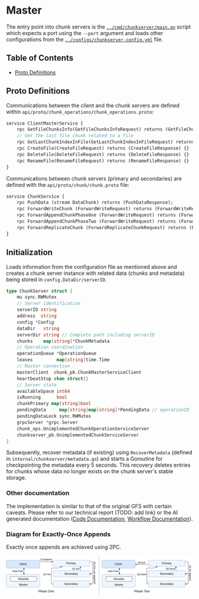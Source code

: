 # Master

The entry point into chunk servers is the [`../cmd/chunkserver/main.go`](../cmd/chunkserver/main.go) script which expects a port using the `--port` argument and loads other configurations from the [`../configs/chunkserver-config.yml`](../configs/chunkserver-config.yml) file.

## Table of Contents

- [Proto Definitions](#proto-definitions)

## Proto Definitions

Communications between the client and the chunk servers are defined within `api/proto/chunk_operations/chunk_operations.proto`:

```proto
service ClientMasterService {
    rpc GetFileChunksInfo(GetFileChunksInfoRequest) returns (GetFileChunksInfoResponse) {}
    // Get the last file chunk related to a file
    rpc GetLastChunkIndexInFile(GetLastChunkIndexInFileRequest) returns (GetLastChunkIndexInFileResponse) {}
    rpc CreateFile(CreateFileRequest) returns (CreateFileResponse) {}
    rpc DeleteFile(DeleteFileRequest) returns (DeleteFileResponse) {}
    rpc RenameFile(RenameFileRequest) returns (RenameFileResponse) {}
}
```

Communications between chunk servers (primary and secondaries) are defined with the `api/proto/chunk/chunk.proto` file:

```proto
service ChunkService {
    rpc PushData (stream DataChunk) returns (PushDataResponse);
    rpc ForwardWriteChunk (ForwardWriteRequest) returns (ForwardWriteResponse);
    rpc ForwardAppendChunkPhaseOne (ForwardWriteRequest) returns (ForwardWriteResponse);
    rpc ForwardAppendChunkPhaseTwo (ForwardWriteRequest) returns (ForwardWriteResponse);
    rpc ForwardReplicateChunk (ForwardReplicateChunkRequest) returns (ForwardReplicateChunkResponse);
}
```

## Initialization

Loads information from the configuration file as mentioned above and creates a chunk server instance with related data (chunks and metadata) being stored in `config.DataDir/serverID`.

```go
type ChunkServer struct {
    mu sync.RWMutex
    // Server identification
    serverID string
    address  string
    config *Config
    dataDir   string
    serverDir string // Complete path including serverID
    chunks    map[string]*ChunkMetadata
    // Operation coordination
    operationQueue *OperationQueue
    leases         map[string]time.Time
    // Master connection
    masterClient  chunk_pb.ChunkMasterServiceClient
    heartbeatStop chan struct{}
    // Server state
    availableSpace int64
    isRunning      bool
    chunkPrimary map[string]bool
    pendingData     map[string]map[string]*PendingData // operationID -> chunkHandle -> data
    pendingDataLock sync.RWMutex
    grpcServer *grpc.Server
    chunk_ops.UnimplementedChunkOperationServiceServer
    chunkserver_pb.UnimplementedChunkServiceServer
}
```

Subsequently, recover metadata (if existing) using `RecoverMetadata` (defined in `internal/chunkserver/metadata.go`) and starts a Goroutine for checkpointing the metadata every 5 seconds. This recovery deletes entries for chunks whose data no longer exists on the chunk server's stable storage.

### Other documentation

The implementation is similar to that of the original GFS with certain caveats. Please refer to our technical report (TODO: add link) or the AI generated documentation ([Code Documentation](ai-generated-code-docs/chunk-server-code-documentation.md), [Workflow Documentation](ai-generated-code-docs/workflow-documentation-of-chunk-server-interations.md)).

### Diagram for Exactly-Once Appends

Exactly once appends are achieved using 2PC.

![media/2pc.jpg](media/2pc.jpg)
